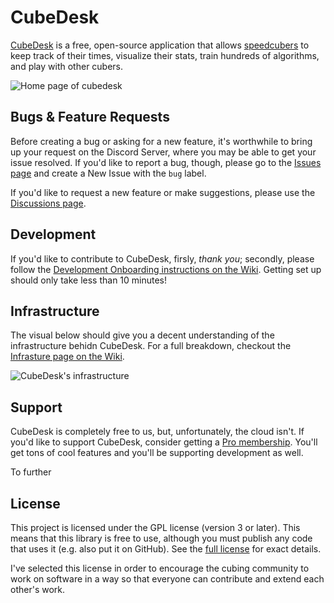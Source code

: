 # CubeDesk
[CubeDesk](https://cubedesk.io) is a free, open-source application that allows [speedcubers](https://en.wikipedia.org/wiki/Speedcubing) to keep track of their times, visualize their stats, train hundreds of algorithms, and play with other cubers.

![Home page of cubedesk](https://cdn.cubedesk.io/static/images/landing/timer.png)

## Bugs & Feature Requests
Before creating a bug or asking for a new feature, it's worthwhile to bring up your request on the Discord Server, where you may be able to get your issue resolved. If you'd like to report a bug, though, please go to the [Issues page](https://github.com/kash/cubedesk/issues) and create a New Issue with the `bug` label.

If you'd like to request a new feature or make suggestions, please use the [Discussions page](https://github.com/kash/cubedesk/discussions).

## Development
If you'd like to contribute to CubeDesk, firsly, *thank you*; secondly, please follow the [Development Onboarding instructions on the Wiki](https://github.com/kash/cubedesk/wiki/Development-Onboarding). Getting set up should only take less than 10 minutes!

## Infrastructure
The visual below should give you a decent understanding of the infrastructure behidn CubeDesk. For a full breakdown, checkout the [Infrasture page on the Wiki](https://github.com/kash/cubedesk/wiki/Infrastructure).

![CubeDesk's infrastructure](https://cdn.cubedesk.io/docs/infrastructure.jpg)

## Support
CubeDesk is completely free to us, but, unfortunately, the cloud isn't. If you'd like to support CubeDesk, consider getting a [Pro membership](https://www.cubedesk.io/account/pro). You'll get tons of cool features and you'll be supporting development as well.

To further 

## License
This project is licensed under the GPL license (version 3 or later). This means that this library is free to use, although you must publish any code that uses it (e.g. also put it on GitHub). See the [full license](https://github.com/kash/cubedesk/blob/staging/LICENSE.md) for exact details.

I've selected this license in order to encourage the cubing community to work on software in a way so that everyone can contribute and extend each other's work.
